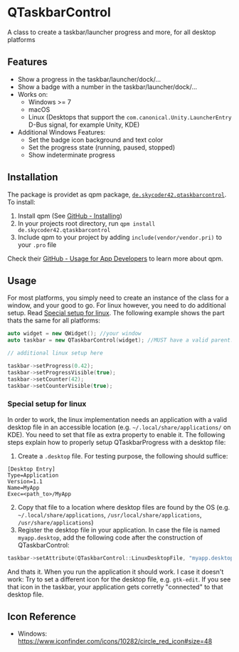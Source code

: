 # QTaskbarControl
A class to create a taskbar/launcher progress and more, for all desktop platforms

## Features
- Show a progress in the taskbar/launcher/dock/…
- Show a badge with a number in the taskbar/launcher/dock/…
- Works on:
	- Windows >= 7
	- macOS
	- Linux (Desktops that support the `com.canonical.Unity.LauncherEntry` D-Bus signal, for example Unity, KDE)
- Additional Windows Features:
	- Set the badge icon background and text color
	- Set the progress state (running, paused, stopped)
	- Show indeterminate progress

## Installation
The package is providet as qpm package, [`de.skycoder42.qtaskbarcontrol`](https://www.qpm.io/packages/de.skycoder42.qtaskbarcontrol/index.html). To install:

1. Install qpm (See [GitHub - Installing](https://github.com/Cutehacks/qpm/blob/master/README.md#installing))
2. In your projects root directory, run `qpm install de.skycoder42.qtaskbarcontrol`
3. Include qpm to your project by adding `include(vendor/vendor.pri)` to your `.pro` file

Check their [GitHub - Usage for App Developers](https://github.com/Cutehacks/qpm/blob/master/README.md#usage-for-app-developers) to learn more about qpm.

## Usage
For most platforms, you simply need to create an instance of the class for a window, and your good to go. For linux however, you need to do additional setup. Read [Special setup for linux](#). The following example shows the part thats the same for all platforms:

```cpp
auto widget = new QWidget(); //your window
auto taskbar = new QTaskbarControl(widget); //MUST have a valid parent!

// additional linux setup here

taskbar->setProgress(0.42);
taskbar->setProgressVisible(true);
taskbar->setCounter(42);
taskbar->setCounterVisible(true);
```

### Special setup for linux
In order to work, the linux implementation needs an application with a valid desktop file in an accessible location (e.g. `~/.local/share/applications/` on KDE). You need to set that file as extra property to enable it. The following steps explain how to properly setup QTaskbarProgress with a desktop file:

1. Create a `.desktop` file. For testing purpose, the following should suffice:
```.desktop
[Desktop Entry]
Type=Application
Version=1.1
Name=MyApp
Exec=<path_to>/MyApp
```
2. Copy that file to a location where desktop files are found by the OS (e.g. `~/.local/share/applications`, `/usr/local/share/applications`, `/usr/share/applications`)
3. Register the desktop file in your application. In case the file is named `myapp.desktop`, add the following code after the construction of QTaskbarControl:
```cpp
taskbar->setAttribute(QTaskbarControl::LinuxDesktopFile, "myapp.desktop");
```

And thats it. When you run the application it should work. I case it doesn't work: Try to set a different icon for the desktop file, e.g. `gtk-edit`. If you see that icon in the taskbar, your application gets corretly "connected" to that desktop file.

## Icon Reference
- Windows: https://www.iconfinder.com/icons/10282/circle_red_icon#size=48

